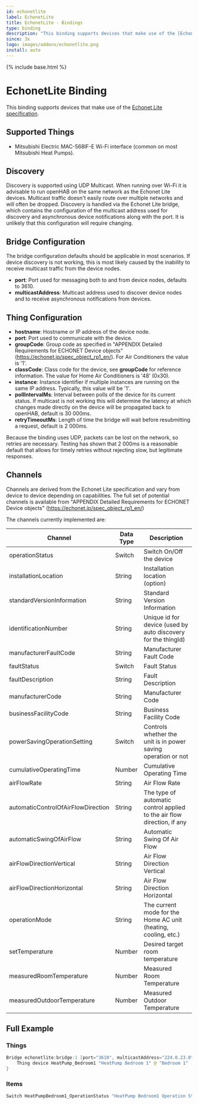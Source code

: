 ```yaml
---
id: echonetlite
label: EchonetLite
title: EchonetLite - Bindings
type: binding
description: "This binding supports devices that make use of the [Echonet Lite specification](https://echonet.jp/spec_v113_lite_en/)."
since: 3x
logo: images/addons/echonetlite.png
install: auto
---
```


<!-- Attention authors: Do not edit directly. Please add your changes to the appropriate source repository -->

{% include base.html %}

# EchonetLite Binding

<AddonLogo />

This binding supports devices that make use of the [Echonet Lite specification](https://echonet.jp/spec_v113_lite_en/).

## Supported Things

- Mitsubishi Electric MAC-568IF-E Wi-Fi interface (common on most Mitsubishi Heat Pumps).

## Discovery

Discovery is supported using UDP Multicast.
When running over Wi-Fi it is advisable to run openHAB on the same network as the Echonet Lite devices.
Multicast traffic doesn't easily route over multiple networks and will often be dropped.
Discovery is handled via the Echonet Lite bridge, which contains the configuration of the multicast address used for discovery and asynchronous device notifications along with the port.
It is unlikely that this configuration will require changing.

## Bridge Configuration

The bridge configuration defaults should be applicable in most scenarios.
If device discovery is not working, this is most likely caused by the inability to receive multicast traffic from the device nodes.

- **port**: Port used for messaging both to and from device nodes, defaults to 3610.
- **multicastAddress**: Multicast address used to discover device nodes and to receive asynchronous notifications from devices.

## Thing Configuration

- **hostname**: Hostname or IP address of the device node.
- **port**: Port used to communicate with the device.
- **groupCode**: Group code as specified in "APPENDIX Detailed Requirements for ECHONET Device objects" (<https://echonet.jp/spec_object_rp1_en/>).
For Air Conditioners the value is '1'.
- **classCode**: Class code for the device, see **groupCode** for reference information.
The value for Home Air Conditioners is '48' (0x30).
- **instance**: Instance identifier if multiple instances are running on the same IP address.
Typically, this value will be '1'.
- **pollIntervalMs**: Interval between polls of the device for its current status.
If multicast is not working this will determine the latency at which changes made directly on the device will be propagated back to openHAB, default is 30 000ms.
- **retryTimeoutMs**: Length of time the bridge will wait before resubmitting a request, default is 2 000ms.

Because the binding uses UDP, packets can be lost on the network, so retries are necessary.
Testing has shown that 2 000ms is a reasonable default that allows for timely retries without rejecting slow, but legitimate responses.

## Channels

Channels are derived from the Echonet Lite specification and vary from device to device depending on capabilities.
The full set of potential channels is available from "APPENDIX Detailed Requirements for ECHONET Device objects" (<https://echonet.jp/spec_object_rp1_en/>)

The channels currently implemented are:

| Channel                            | Data Type | Description                                                             |
|------------------------------------|-----------|-------------------------------------------------------------------------|
| operationStatus                    | Switch    | Switch On/Off the device                                                |
| installationLocation               | String    | Installation location (option)                                          |
| standardVersionInformation         | String    | Standard Version Information                                            |
| identificationNumber               | String    | Unique id for device (used by auto discovery for the thingId)           |
| manufacturerFaultCode              | String    | Manufacturer Fault Code                                                 |
| faultStatus                        | Switch    | Fault Status                                                            |
| faultDescription                   | String    | Fault Description                                                       |
| manufacturerCode                   | String    | Manufacturer Code                                                       |
| businessFacilityCode               | String    | Business Facility Code                                                  |
| powerSavingOperationSetting        | Switch    | Controls whether the unit is in power saving operation or not           |
| cumulativeOperatingTime            | Number    | Cumulative Operating Time                                               |
| airFlowRate                        | String    | Air Flow Rate                                                           |
| automaticControlOfAirFlowDirection | String    | The type of automatic control applied to the air flow direction, if any |
| automaticSwingOfAirFlow            | String    | Automatic Swing Of Air Flow                                             |
| airFlowDirectionVertical           | String    | Air Flow Direction Vertical                                             |
| airFlowDirectionHorizontal         | String    | Air Flow Direction Horizontal                                           |
| operationMode                      | String    | The current mode for the Home AC unit (heating, cooling, etc.)          |
| setTemperature                     | Number    | Desired target room temperature                                         |
| measuredRoomTemperature            | Number    | Measured Room Temperature                                               |
| measuredOutdoorTemperature         | Number    | Measured Outdoor Temperature                                            |

## Full Example

### Things

```java
Bridge echonetlite:bridge:1 [port="3610", multicastAddress="224.0.23.0"] {
    Thing device HeatPump_Bedroom1 "HeatPump Bedroom 1" @ "Bedroom 1" [hostname="192.168.0.55", port="3610", groupCode="1", classCode="48", instance="1", pollIntervalMs="30000", retryTimeoutMs="2000"]
}
```

### Items

```java
Switch HeatPumpBedroom1_OperationStatus "HeatPump Bedroom1 Operation Status" {channel="echonetlite:device:1:HeatPump_Bedroom1:operationStatus"}
```
